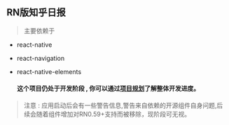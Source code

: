 ## RN版知乎日报

> 主要依赖于  
* react-native
* react-navigation 
* react-native-elements 


  #### 这个项目仍处于开发阶段 , 你可以通过[项目规划](https://github.com/liganghui/react-native-zhihuDaily/projects/2)了解整体开发进度。  
  


> 注意 :
     应用启动后会有一些警告信息,警告来自依赖的开源组件自身问题,后续会随着组件增加对RN0.59+支持而被移除，现阶段可无视。
    

